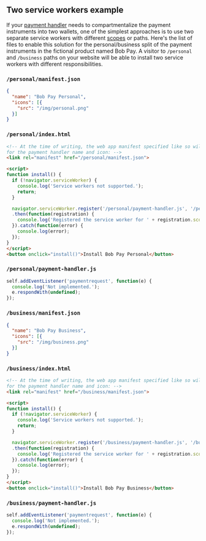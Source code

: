 ## Two service workers example

If your [payment handler](https://w3c.github.io/payment-handler/) needs to
compartmentalize the payment instruments into two wallets, one of the simplest
approaches is to use two separate service workers with different [scopes]() or
paths. Here's the list of files to enable this solution for the
personal/business split of the payment instruments in the fictional product
named Bob Pay. A visitor to `/personal` and `/business` paths on your website
will be able to install two service workers with different responsibilities.

### `/personal/manifest.json`

```json
{
  "name": "Bob Pay Personal",
  "icons": [{
    "src": "/img/personal.png"
  }]
}
```

### `/personal/index.html`

```html
<!-- At the time of writing, the web app manifest specified like so will be used
for the payment handler name and icon: -->
<link rel="manifest" href="/personal/manifest.json">

<script>
function install() {
  if (!navigator.serviceWorker) {
    console.log('Service workers not supported.');
    return;
  }

  navigator.serviceWorker.register('/personal/payment-handler.js', '/personal')
  .then(function(registration) {
    console.log('Registered the service worker for ' + registration.scope);
  }).catch(function(error) {
    console.log(error);
  });
}
</script>
<button onclick="install()">Install Bob Pay Personal</button>
```

### `/personal/payment-handler.js`

```javascript
self.addEventListener('paymentrequest', function(e) {
  console.log('Not implemented.');
  e.respondWith(undefined);
});
```

### `/business/manifest.json`

```json
{
  "name": "Bob Pay Business",
  "icons": [{
    "src": "/img/business.png"
  }]
}
```

### `/business/index.html`

```html
<!-- At the time of writing, the web app manifest specified like so will be used
for the payment handler name and icon: -->
<link rel="manifest" href="/business/manifest.json">

<script>
function install() {
  if (!navigator.serviceWorker) {
    console.log('Service workers not supported.');
    return;
  }

  navigator.serviceWorker.register('/business/payment-handler.js', '/business')
  .then(function(registration) {
    console.log('Registered the service worker for ' + registration.scope);
  }).catch(function(error) {
    console.log(error);
  });
}
</script>
<button onclick="install()">Install Bob Pay Business</button>
```

### `/business/payment-handler.js`

```javascript
self.addEventListener('paymentrequest', function(e) {
  console.log('Not implemented.');
  e.respondWith(undefined);
});
```

